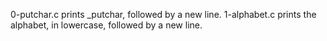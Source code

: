 0-putchar.c prints _putchar, followed by a new line.
1-alphabet.c prints the alphabet, in lowercase, followed by a new line.
